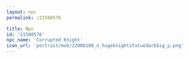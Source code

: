 ```yaml
---
layout: npc
permalink: /21500576

title: Npc
id: '21500576'
npc_name: 'Corrupted Knight'
icon_url: 'portrait/mob/22000108_n_hugeknightstatuedarkbig_p.png'
---
```

